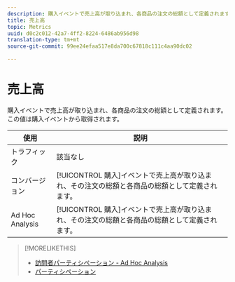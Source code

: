 ```yaml
---
description: 購入イベントで売上高が取り込まれ、各商品の注文の総額として定義されます。この値は購入イベントから取得されます。
title: 売上高
topic: Metrics
uuid: d0c2c012-42a7-4ff2-8224-6486ab956d98
translation-type: tm+mt
source-git-commit: 99ee24efaa517e8da700c67818c111c4aa90dc02

---
```



# 売上高

購入イベントで売上高が取り込まれ、各商品の注文の総額として定義されます。この値は購入イベントから取得されます。

| 使用 | 説明 |
|---|---|
| トラフィック | 該当なし |
| コンバージョン | [!UICONTROL 購入]イベントで売上高が取り込まれ、その注文の総額と各商品の総額として定義されます。 |
| Ad Hoc Analysis | [!UICONTROL 購入]イベントで売上高が取り込まれ、その注文の総額と各商品の総額として定義されます。 |

>[!MORELIKETHIS]
>
>* [訪問者パーティシペーション - Ad Hoc Analysis](/help/components/c-variables/c-metrics/metrics-visitor-participation.md)
>* [パーティシペーション](/help/components/c-variables/c-metrics/metrics-participation.md)

